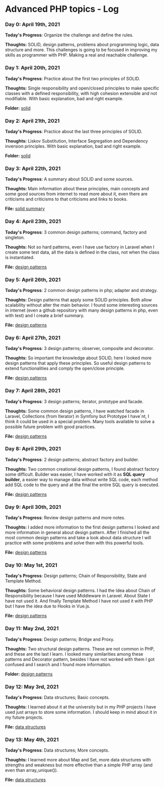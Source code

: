 # Advanced PHP topics - Log

### Day 0: April 19th, 2021

**Today's Progress**: Organize the challenge and define the rules.

**Thoughts:** SOLID, design patterns, problems about programming logic, data structure and more. This challenges is going to be focused in improving my skills as programmer with PHP. Making a real and reachable challenge.

### Day 1: April 20th, 2021

**Today's Progress**: Practice about the first two principles of SOLID.

**Thoughts:** Single responsibility and open/closed principles to make specific classes with a defined responsibility, with high cohesion extensible and not modifiable. With basic explanation, bad and right example.

**Folder:** [solid](solid)

### Day 2: April 21th, 2021

**Today's Progress**: Practice about the last three principles of SOLID.

**Thoughts:** Liskov Substitution, Interface Segregation and Dependency inversion principles. With basic explanation, bad and right example.

**Folder:** [solid](solid)

### Day 3: April 22th, 2021

**Today's Progress**: A summary about SOLID and some sources.

**Thoughts:** Main information about these principles, main concepts and some good sources from internet to read more about it, even there are criticisms and criticisms to that criticisms and links to books.

**File:** [solid summary](solid/0-solid-summary.md)

### Day 4: April 23th, 2021

**Today's Progress**: 3 common design patterns; command, factory and singleton.

**Thoughts:** Not so hard patterns, even I have use factory in Laravel when I create some test data, all the data is defined in the class, not when the class is instantiated.

**File:** [design patterns](design-patterns/creational)

### Day 5: April 26th, 2021

**Today's Progress**: 2 common design patterns in php; adapter and strategy.

**Thoughts:** Design patterns that apply some SOLID principles. Both allow scalability without alter the main behavior. I found some interesting sources in internet (even a github repository with many design patterns in php, even with test) and I create a brief summary.

**File:** [design patterns](design-patterns/design-patterns.md)

### Day 6: April 27th, 2021

**Today's Progress**: 3 design patterns; observer, composite and decorator.

**Thoughts:** So important the knowledge about SOLID, here I looked more design patterns that apply these principles. So useful design patterns to extend functionalities and comply the open/close principle.

**File:** [design patterns](design-patterns/design-patterns.md)

### Day 7: April 28th, 2021

**Today's Progress**: 3 design patterns; iterator, prototype and facade.

**Thoughts:** Some common design patterns, I have watched facade in Laravel, Collections (from Iterator) in Symfony but Prototype I have´nt, I think it could be used in a special problem. Many tools available to solve a possible future problem with good practices.

**File:** [design patterns](design-patterns/design-patterns.md)

### Day 8: April 29th, 2021

**Today's Progress**: 2 design patterns; abstract factory and builder.

**Thoughts:** Two common creational design patterns, I found abstract factory some difficult. Builder was easier, I have worked with it as **SQL query builder**, a easier way to manage data without write SQL code, each method add SQL code to the query and at the final the entire SQL query is executed.

**File:** [design patterns](design-patterns/design-patterns.md)

### Day 9: April 30th, 2021

**Today's Progress**: Review design patterns and more notes.

**Thoughts:** I added more information to the first design patterns I looked and more information in general about design pattern. After I finished all the most common design patterns and take a look about data structure I will practice with some problems and solve then with this powerful tools.

**File:** [design patterns](design-patterns/)

### Day 10: May 1st, 2021

**Today's Progress**: Design patterns; Chain of Responsibility, State and Template Method.

**Thoughts:** Some behavioral design patterns. I had the Idea about Chain of Responsibility because I have used Middleware in Laravel. About State I have not used it. And finally Template Method I have not used it with PHP but I have the idea due to Hooks in Vue.js.

**File:** [design patterns](design-patterns/)

### Day 11: May 2nd, 2021

**Today's Progress**: Design patterns; Bridge and Proxy.

**Thoughts:** Two structural design patterns. These are not common in PHP, and these are the last I learn. I looked many similarities among these patterns and Decorator pattern, besides I have not worked with them I got confused and I search and I found more information.

**Folder:** [design patterns](design-patterns/)

### Day 12: May 3rd, 2021

**Today's Progress**: Data structures; Basic concepts.

**Thoughts:** I learned about it at the university but in my PHP projects I have used just arrays to store some information. I should keep in mind about it in my future projects.

**File:** [data structures](data-structures.md)

### Day 13: May 4th, 2021

**Today's Progress**: Data structures; More concepts.

**Thoughts:** I learned more about Map and Set, more data structures with strengths and weakness but more effective than a simple PHP array (and even than array_unique()).

**File:** [data structures](data-structures.md)
